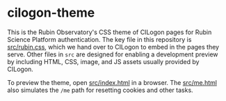 # cilogon-theme

This is the Rubin Observatory's CSS theme of CILogon pages for Rubin Science Platform authentication.
The key file in this repository is [src/rubin.css](./src/rubin.css), which we hand over to CILogon to embed in the pages they serve.
Other files in `src` are designed for enabling a development preview by including HTML, CSS, image, and JS assets usually provided by CILogon.

To preview the theme, open [src/index.html](./src/index.html) in a browser.
The [src/me.html](./src/me.html) also simulates the `/me` path for resetting cookies and other tasks.
